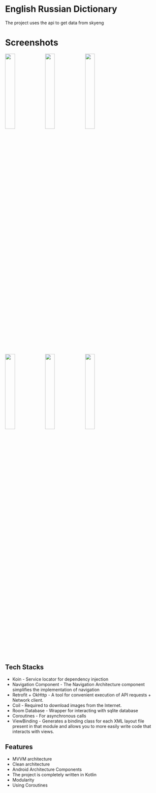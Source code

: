 # English Russian Dictionary
The project uses the api to get data from skyeng

# Screenshots
<img src="https://user-images.githubusercontent.com/89124134/224475287-8dd9d392-b82e-4d8b-bc1b-898feb95864d.png" width="25%"> <img src="https://user-images.githubusercontent.com/89124134/224475296-395ec84c-c824-4a19-a6c3-4a35f6306dbd.png" width="25%"> 
<img src="https://user-images.githubusercontent.com/89124134/224475298-9dc397ca-4f20-4478-9966-a1ed71ba5125.png" width="25%"> 
<img src="https://user-images.githubusercontent.com/89124134/224475307-2f834113-6f0c-425d-a328-557f7c039e13.png" width="25%"> 
<img src="https://user-images.githubusercontent.com/89124134/224475303-0df1dd97-051b-460b-8252-b586da07f816.png" width="25%"> 
<img src="https://user-images.githubusercontent.com/89124134/224475308-ad336b2f-1965-40d9-a273-43b3aabaf269.png" width="25%"> 

## Tech Stacks
* Koin - Service locator for dependency injection
* Navigation Component - The Navigation Architecture component simplifies the implementation of navigation
* Retrofit + OkHttp - A tool for convenient execution of API requests + Network client.
* Coil - Required to download images from the Internet.
* Room Database - Wrapper for interacting with sqlite database
* Coroutines - For asynchronous calls
* ViewBinding - Generates a binding class for each XML layout file present in that module and allows you to more easily write code that interacts with views.

## Features
* MVVM architecture
* Clean architecture
* Android Architecture Components
* The project is completely written in Kotlin
* Modularity
* Using Coroutines
